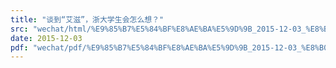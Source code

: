 ```yaml
---
title: "谈到“艾滋”，浙大学生会怎么想？"
src: "wechat/html/%E9%85%B7%E5%84%BF%E8%AE%BA%E5%9D%9B_2015-12-03_%E8%B0%88%E5%88%B0%E2%80%9C%E8%89%BE%E6%BB%8B%E2%80%9D%EF%BC%8C%E6%B5%99%E5%A4%A7%E5%AD%A6%E7%94%9F%E4%BC%9A%E6%80%8E%E4%B9%88%E6%83%B3%EF%BC%9F.html"
date: 2015-12-03
pdf: "wechat/pdf/%E9%85%B7%E5%84%BF%E8%AE%BA%E5%9D%9B_2015-12-03_%E8%B0%88%E5%88%B0%E2%80%9C%E8%89%BE%E6%BB%8B%E2%80%9D%EF%BC%8C%E6%B5%99%E5%A4%A7%E5%AD%A6%E7%94%9F%E4%BC%9A%E6%80%8E%E4%B9%88%E6%83%B3%EF%BC%9F.pdf"
---
```

